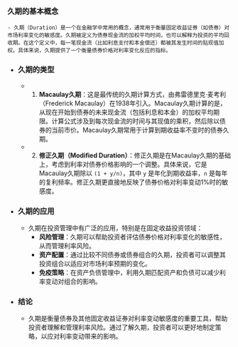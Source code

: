 ### 久期的基本概念
	- 久期（Duration）是一个在金融学中常用的概念，通常用于衡量固定收益证券（如债券）对市场利率变化的敏感度。久期被定义为债券现金流的加权平均时间，也可以解释为投资的平均回收期。在这个定义中，每一笔现金流（比如利息支付和本金偿还）都被其发生时间的贴现值加权。具体来说，久期提供了一个衡量债券价格对利率变化反应的指标。
- ### 久期的类型
	- 1. **Macaulay久期**：这是最传统的久期计算方式，由弗雷德里克·麦考利（Frederick Macaulay）在1938年引入。Macaulay久期计算的是，从现在开始到债券的未来现金流（包括利息和本金）的加权平均期限。计算公式涉及到每次现金流的时间与其现值的乘积，然后除以债券的当前市价。Macaulay久期常用于计算到期收益率不变时的债券久期。
	- 2. **修正久期（Modified Duration）**：修正久期是在Macaulay久期的基础上，考虑到利率对债券价格影响的一个调整。具体来说，它是Macaulay久期除以 `(1 + y/n)`，其中 `y` 是年化到期收益率，`n` 是每年的复利频率。修正久期更直接地反映了债券价格对利率变动1%时的敏感度。
- ### 久期的应用
	- 久期在投资管理中有广泛的应用，特别是在固定收益投资领域：
		- **风险管理**：久期可以帮助投资者评估债券价格对利率变化的敏感性，从而管理利率风险。
		- **资产配置**：通过比较不同债券或债券组合的久期，投资者可以调整其投资组合以适应对市场利率预期的变化。
		- **免疫策略**：在资产负债管理中，利用久期匹配资产和负债可以减少利率变动对组合的影响。
- ### 结论
	- 久期是衡量债券及其他固定收益证券对利率变动敏感度的重要工具，帮助投资者理解和管理利率风险。通过了解久期，投资者可以更好地制定策略，以应对利率变动带来的影响。